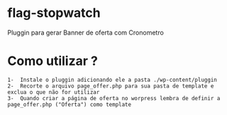 # flag-stopwatch

Pluggin para gerar Banner de oferta com Cronometro

# Como utilizar ?

	1-	Instale o pluggin adicionando ele a pasta ./wp-content/pluggin
	2- 	Recorte o arquivo page_offer.php para sua pasta de template e exclua o que não for utilizar
	3-  Quando criar a página de oferta no worpress lembra de definir a page_offer.php ("Oferta") como template